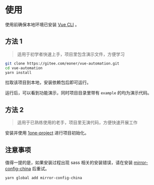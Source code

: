 # 使用

使用前确保本地环境已安装 [Vue CLI](https://cli.vuejs.org/zh/) 。

## 方法 1

> 适用于初学者快速上手，项目里包含演示文件，方便学习

```bash
git clone https://gitee.com/eoner/vue-automation.git
cd vue-automation
yarn install
```

拉取该项目到本地，安装依赖包后即可运行。

运行后，可以看到功能演示，同时项目目录里带有 `example` 的均为演示代码。

## 方法 2

> 适用于已熟练使用的老手，项目里无演代码，方便快速开展工作

安装并使用 [1one-project](https://www.npmjs.com/package/1one-project) 进行项目初始化。

## 注意事项

值得一提的是，如果安装过程出现 sass 相关的安装错误，请在安装 [mirror-config-china](https://www.npmjs.com/package/mirror-config-china) 后重试。

```bash
yarn global add mirror-config-china
```
